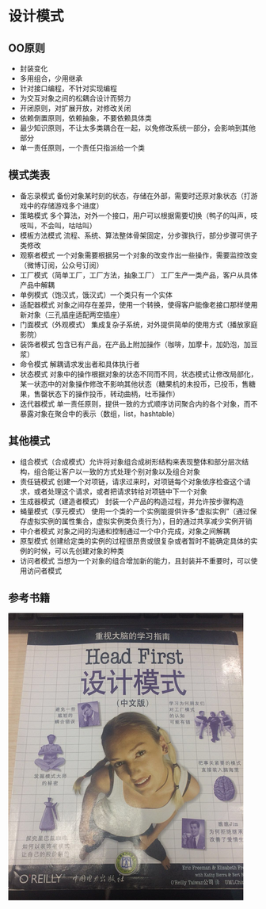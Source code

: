 # 设计模式

## OO原则

* 封装变化
* 多用组合，少用继承
* 针对接口编程，不针对实现编程
* 为交互对象之间的松耦合设计而努力
* 开闭原则，对扩展开放，对修改关闭
* 依赖倒置原则，依赖抽象，不要依赖具体类
* 最少知识原则，不让太多类耦合在一起，以免修改系统一部分，会影响到其他部分
* 单一责任原则，一个责任只指派给一个类

## 模式类表

* 备忘录模式 备份对象某时刻的状态，存储在外部，需要时还原对象状态（打游戏中的存储游戏多个进度）
* 策略模式 多个算法，对外一个接口，用户可以根据需要切换（鸭子的叫声，吱吱叫，不会叫，咕咕叫）
* 模板方法模式 流程、系统、算法整体骨架固定，分步骤执行，部分步骤可供子类修改
* 观察者模式 一个对象需要根据另一个对象的改变作出一些操作，需要监控改变（微博订阅，公众号订阅）
* 工厂模式（简单工厂，工厂方法，抽象工厂） 工厂生产一类产品，客户从具体产品中解耦
* 单例模式（饱汉式，饿汉式）一个类只有一个实体
* 适配器模式 对象之间存在差异，使用一个转换，使得客户能像老接口那样使用新对象（三孔插座适配两空插座）
* 门面模式（外观模式） 集成复杂子系统，对外提供简单的使用方式（播放家庭影院）
* 装饰者模式 包含已有产品，在产品上附加操作（咖啡，加摩卡，加奶泡，加豆浆）
* 命令模式 解耦请求发出者和具体执行者
* 状态模式 对象中的操作根据对象的状态不同而不同，状态模式让修改局部化，某一状态中的对象操作修改不影响其他状态（糖果机的未投币，已投币，售糖果，售罄状态下的操作投币，转动曲柄，吐币操作）
* 迭代器模式 单一责任原则，提供一致的方式顺序访问聚合内的各个对象，而不暴露对象在聚合中的表示（数组，list，hashtable）

## 其他模式

* 组合模式（合成模式）允许将对象组合成树形结构来表现整体和部分层次结构，组合能让客户以一致的方式处理个别对象以及组合对象
* 责任链模式 创建一个对项链，请求过来时，对项链每个对象依序检查这个请求，或者处理这个请求，或者把请求转给对项链中下一个对象
* 生成器模式（建造者模式） 封装一个产品的构造过程，并允许按步骤构造
* 蝇量模式（享元模式） 使用一个类的一个实例能提供许多“虚拟实例”（通过保存虚拟实例的属性集合，虚拟实例类负责行为），目的通过共享减少实例开销
* 中介者模式 对象之间的沟通和控制通过一个中介完成，对象之间解耦
* 原型模式 创建给定类的实例的过程很昂贵或很复杂或者暂时不能确定具体的实例的时候，可以先创建对象的种类
* 访问者模式 当想为一个对象的组合增加新的能力，且封装并不重要时，可以使用访问者模式


## 参考书籍

![image](https://github.com/yantianpi/designMode/raw/master/structure.png)
